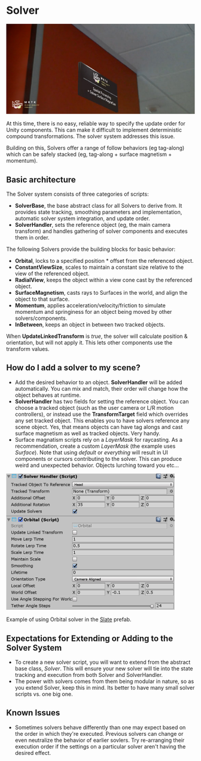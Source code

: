 # Solver
![Solver](/External/ReadMeImages/Solver/MRTK_Solver_Main.png)

At this time, there is no easy, reliable way to specify the update order for Unity components. This can make it difficult to implement deterministic compound transformations. The solver system addresses this issue.

Building on this, Solvers offer a range of follow behaviors (eg tag-along) which can be safely stacked (eg, tag-along + surface magnetism + momentum).

## Basic architecture

The Solver system consists of three categories of scripts: 
- **SolverBase**, the base abstract class for all Solvers to derive from. It provides state tracking, smoothing parameters and implementation, automatic solver system integration, and update order.
- **SolverHandler**, sets the reference object (eg, the main camera transform) and handles gathering of solver components and executes them in order.

The following Solvers provide the building blocks for basic behavior:
- **Orbital**, locks to a specified position * offset from the referenced object.
- **ConstantViewSize**, scales to maintain a constant size relative to the view of the referenced object.
- **RadialView**, keeps the object within a view cone cast by the referenced object.
- **SurfaceMagnetism**, casts rays to Surfaces in the world, and align the object to that surface.
- **Momentum**, applies acceleration/velocity/friction to simulate momentum and springiness for an object being moved by other solvers/components.
- **InBetween**, keeps an object in between two tracked objects.
 
When **UpdateLinkedTransform** is *true*, the solver will calculate position & orientation, but will not apply it. This lets other components use the transform values.


## How do I add a solver to my scene?
- Add the desired behavior to an object. **SolverHandler** will be added automatically. You can mix and match, their order will change how the object behaves at runtime.
- **SolverHandler** has two fields for setting the reference object. You can choose a tracked object (such as the user camera or L/R motion controllers), or instead use the **TransformTarget** field which overrides any set tracked object. This enables you to have solvers reference any scene object. Yes, that means objects can have tag alongs and cast surface magnetism as well as tracked objects. Very handy.
- Surface magnatism scripts rely on a *LayerMask* for raycasting. As a recommendation, create a custom *LayerMask* (the example uses *Surface*). Note that using *default* or *everything* will result in UI components or cursors contributing to the solver. This can produce weird and unexpected behavior. Objects lurching toward you etc...

<img src="/External/ReadMeImages/Solver/MRTK_Solver_Orbital.png" width="450">

Example of using Orbital solver in the [Slate](README_Slate.md) prefab.

## Expectations for Extending or Adding to the Solver System
- To create a new solver script, you will want to extend from the abstract base class, *Solver*. This will ensure your new solver will tie into the state tracking and execution from both Solver and SolverHandler.
- The power with solvers comes from them being modular in nature, so as you extend Solver, keep this in mind. Its better to have many small solver scripts vs. one big one.


## Known Issues
- Sometimes solvers behave differently than one may expect based on the order in which they're executed. Previous solvers can change or even neutralize the behavior of earlier sovlers. Try re-arranging their execution order if the settings on a particular solver aren't having the desired effect.
